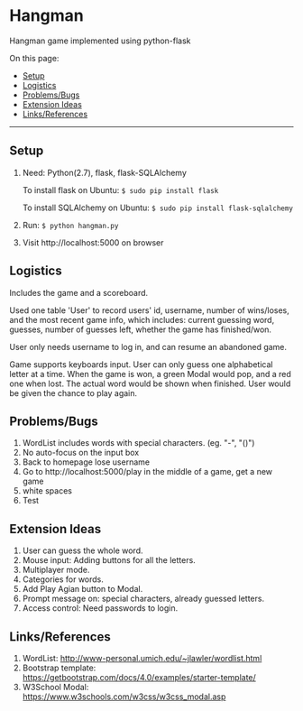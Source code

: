 # Hangman

Hangman game implemented using python-flask

On this page:

* [Setup](#setup)
* [Logistics](#logistics)
* [Problems/Bugs](#problemsbugs)	
* [Extension Ideas](#extension-ideas)
* [Links/References](#linksreferences)

- - -

## Setup
1. Need: Python(2.7), flask, flask-SQLAlchemy

    To install flask on Ubuntu: `$ sudo pip install flask`
    
    To install SQLAlchemy on Ubuntu: `$ sudo pip install flask-sqlalchemy`
  
2. Run: `$ python hangman.py`
3. Visit http://localhost:5000 on browser

## Logistics
Includes the game and a scoreboard.

Used one table 'User' to record users' id, username, number of wins/loses, and the most recent game info, which includes: current guessing word, guesses, number of guesses left, whether the game has finished/won.

User only needs username to log in, and can resume an abandoned game.

Game supports keyboards input. User can only guess one alphabetical letter at a time.
When the game is won, a green Modal would pop, and a red one when lost. The actual word would be shown when finished. User would be given the chance to play again.

## Problems/Bugs
1. WordList includes words with special characters. (eg. "-", "()")
2. No auto-focus on the input box
3. Back to homepage lose username
4. Go to http://localhost:5000/play in the middle of a game, get a new game
5. white spaces
6. Test

## Extension Ideas
1. User can guess the whole word.
2. Mouse input: Adding buttons for all the letters.
3. Multiplayer mode.
4. Categories for words.
5. Add Play Agian button to Modal.
6. Prompt message on: special characters, already guessed letters.
7. Access control: Need passwords to login.

## Links/References
1. WordList: http://www-personal.umich.edu/~jlawler/wordlist.html
2. Bootstrap template: https://getbootstrap.com/docs/4.0/examples/starter-template/
3. W3School Modal: https://www.w3schools.com/w3css/w3css_modal.asp
